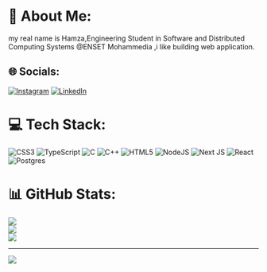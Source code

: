 # 💫 About Me:
my real name is Hamza,Engineering Student in Software and Distributed Computing Systems @ENSET Mohammedia ,i like building web application. 


## 🌐 Socials:
[![Instagram](https://img.shields.io/badge/Instagram-%23E4405F.svg?logo=Instagram&logoColor=white)](https://instagram.com/yg_woah) [![LinkedIn](https://img.shields.io/badge/LinkedIn-%230077B5.svg?logo=linkedin&logoColor=white)](https://www.linkedin.com/in/hamza-el-massoudi-29a558235/) 

# 💻 Tech Stack:
![CSS3](https://img.shields.io/badge/css3-%231572B6.svg?style=for-the-badge&logo=css3&logoColor=white) ![TypeScript](https://img.shields.io/badge/typescript-%23007ACC.svg?style=for-the-badge&logo=typescript&logoColor=white) ![C](https://img.shields.io/badge/c-%2300599C.svg?style=for-the-badge&logo=c&logoColor=white) ![C++](https://img.shields.io/badge/c++-%2300599C.svg?style=for-the-badge&logo=c%2B%2B&logoColor=white) ![HTML5](https://img.shields.io/badge/html5-%23E34F26.svg?style=for-the-badge&logo=html5&logoColor=white) ![NodeJS](https://img.shields.io/badge/node.js-6DA55F?style=for-the-badge&logo=node.js&logoColor=white) ![Next JS](https://img.shields.io/badge/Next-black?style=for-the-badge&logo=next.js&logoColor=white) ![React](https://img.shields.io/badge/react-%2320232a.svg?style=for-the-badge&logo=react&logoColor=%2361DAFB) ![Postgres](https://img.shields.io/badge/postgres-%23316192.svg?style=for-the-badge&logo=postgresql&logoColor=white)
# 📊 GitHub Stats:
![](https://github-readme-stats.vercel.app/api?username=YGWoah&theme=dark&hide_border=true&include_all_commits=true&count_private=)<br/>
![](https://github-readme-streak-stats.herokuapp.com/?user=YGWoah&theme=dark&hide_border=false)<br/>
![](https://github-readme-stats.vercel.app/api/top-langs/?username=YGWoah&theme=dark&hide_border=false&include_all_commits=false&count_private=false&layout=compact)


---
[![](https://visitcount.itsvg.in/api?id=YGWoah&icon=0&color=0)](https://visitcount.itsvg.in)

<!-- Proudly created with GPRM ( https://gprm.itsvg.in ) -->
<!-- see if i can commit this -->
